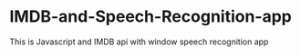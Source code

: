 # IMDB-and-Speech-Recognition-app
This is Javascript and IMDB api with window speech recognition app
